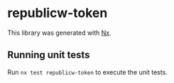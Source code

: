 # republicw-token

This library was generated with [Nx](https://nx.dev).

## Running unit tests

Run `nx test republicw-token` to execute the unit tests.
